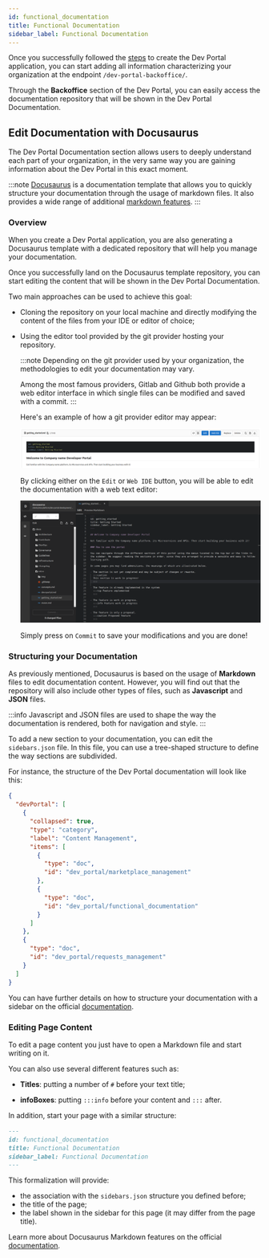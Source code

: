 ```yaml
---
id: functional_documentation
title: Functional Documentation
sidebar_label: Functional Documentation
---
```


Once you successfully followed the [steps](/runtime_suite_applications/dev_portal/application_creation.md) to create the Dev Portal application, you can start adding all information characterizing your organization at the endpoint `/dev-portal-backoffice/`. 

Through the **Backoffice** section of the Dev Portal, you can easily access the documentation repository that will be shown in the Dev Portal Documentation.

## Edit Documentation with Docusaurus

The Dev Portal Documentation section allows users to deeply understand each part of your organization, in the very same way you are gaining information about the Dev Portal in this exact moment.

:::note
[Docusaurus](https://docusaurus.io) is a documentation template that allows you to quickly structure your documentation through the usage of markdown files. It also provides a wide range of additional [markdown features](https://docusaurus.io/docs/markdown-features). 
:::

### Overview

When you create a Dev Portal application, you are also generating a Docusaurus template with a dedicated repository that will help you manage your documentation.

Once you successfully land on the Docusaurus template repository, you can start editing the content that will be shown in the Dev Portal Documentation.

Two main approaches can be used to achieve this goal:

- Cloning the repository on your local machine and directly modifying the content of the files from your IDE or editor of choice;

- Using the editor tool provided by the git provider hosting your repository. 
  
  :::note
  Depending on the git provider used by your organization, the methodologies to edit your documentation may vary. 
  
  Among the most famous providers, Gitlab and Github both provide a web editor interface in which single files can be modified and saved with a commit.
  :::

  Here's an example of how a git provider editor may appear:

  ![web ide](./img/web_ide.png)

  By clicking either on the `Edit` or `Web IDE` button, you will be able to edit the documentation with a web text editor: 

  ![web ide](./img/web_ide_editor.png)

  Simply press on `Commit` to save your modifications and you are done!

### Structuring your Documentation

As previously mentioned, Docusaurus is based on the usage of **Markdown** files to edit documentation content. However, you will find out that the repository will also include other types of files, such as **Javascript** and **JSON** files. 

:::info
Javascript and JSON files are used to shape the way the documentation is rendered, both for navigation and style.
:::

To add a new section to your documentation, you can edit the `sidebars.json` file. In this file, you can use a tree-shaped structure to define the way sections are subdivided.

For instance, the structure of the Dev Portal documentation will look like this:
```json
{
  "devPortal": [
    {
      "collapsed": true,
      "type": "category",
      "label": "Content Management",
      "items": [
        {
          "type": "doc",
          "id": "dev_portal/marketplace_management"
        },
        {
          "type": "doc",
          "id": "dev_portal/functional_documentation"
        }
      ]
    },
    {
      "type": "doc",
      "id": "dev_portal/requests_management"
    }
  ]
}
```
You can have further details on how to structure your documentation with a sidebar on the official [documentation](https://docusaurus.io/docs/sidebar).

### Editing Page Content

To edit a page content you just have to open a Markdown file and start writing on it. 

You can also use several different features such as:

- **Titles**: putting a number of `#` before your text title;
    
- **infoBoxes**: putting `:::info` before your content and `:::` after.

In addition, start your page with a similar structure:
```markdown
---
id: functional_documentation
title: Functional Documentation
sidebar_label: Functional Documentation
---
```

This formalization will provide:

- the association with the `sidebars.json` structure you defined before;
- the title of the page;
- the label shown in the sidebar for this page (it may differ from the page title).

Learn more about Docusaurus Markdown features on the official [documentation](https://docusaurus.io/docs/markdown-features).
